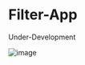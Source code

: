 # Filter-App
Under-Development

![image](https://user-images.githubusercontent.com/103427362/234906633-b7da8b87-0430-406e-8562-432d22efd9a5.png)
